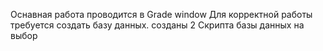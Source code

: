 Оснавная работа проводится в Grade window
Для корректной работы требуется создать базу данных. созданы 2 Скрипта базы данных на выбор
